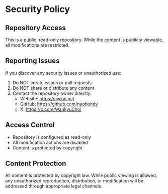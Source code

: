 # Security Policy

## Repository Access

This is a public, read-only repository. While the content is publicly viewable, all modifications are restricted.

## Reporting Issues

If you discover any security issues or unauthorized use:

1. Do NOT create issues or pull requests
2. Do NOT share or distribute any content
3. Contact the repository owner directly:
   - Website: https://cwkai.net
   - GitHub: https://github.com/neobundy
   - X: https://x.com/WankyuChoi

## Access Control

- Repository is configured as read-only
- All modification actions are disabled
- Content is protected by copyright

## Content Protection

All content is protected by copyright law. While public viewing is allowed, any unauthorized reproduction, distribution, or modification will be addressed through appropriate legal channels. 